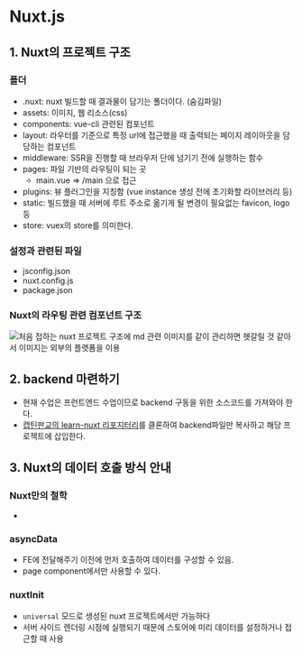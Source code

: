 # Nuxt.js

## 1. Nuxt의 프로젝트 구조

### 폴더

-   .nuxt: nuxt 빌드할 때 결과물이 담기는 폴더이다. (숨김파일)
-   assets: 이미지, 웹 리소스(css)
-   components: vue-cli 관련된 컴포넌트
-   layout: 라우터를 기준으로 특정 url에 접근했을 때 출력되는 페이지 레이아웃을 담당하는 컴포넌트
-   middleware: SSR을 진행할 때 브라우저 단에 넘기기 전에 실행하는 함수
-   pages: 파일 기반의 라우팅이 되는 곳
    -   main.vue => /main 으로 접근
-   plugins: 뷰 플러그인을 지칭함 (vue instance 생성 전에 초기화할 라이브러리 등)
-   static: 빌드했을 때 서버에 루트 주소로 옮기게 될 변경이 필요없는 favicon, logo 등
-   store: vuex의 store를 의미한다.

### 설정과 관련된 파일

-   jsconfig.json
-   nuxt.config.js
-   package.json

### Nuxt의 라우팅 관련 컴포넌트 구조

![처음 접하는 nuxt 프로젝트 구조에 md 관련 이미지를 같이 관리하면 헷갈릴 것 같아서 이미지는 외부의 플랫폼을 이용](https://i.imgur.com/yGTkvfx.png)

## 2. backend 마련하기

-   현재 수업은 프런트엔드 수업이므로 backend 구동을 위한 소스코드를 가져와야 한다.
-   [캡틴판교의 learn-nuxt 리포지터리](https://github.com/joshua1988/learn-nuxt)를 클론하여 backend파일만 복사하고 해당 프로젝트에 삽입한다.

## 3. Nuxt의 데이터 호출 방식 안내

### Nuxt만의 철학

-

### asyncData

-   FE에 전달해주기 이전에 먼저 호출하여 데이터를 구성할 수 있음.
-   page component에서만 사용할 수 있다.

### nuxtInit

-   `universal` 모드로 생성된 nuxt 프로젝트에서만 가능하다
-   서버 사이드 렌더링 시점에 실행되기 때문에 스토어에 미리 데이터를 설정하거나 접근할 때 사용
